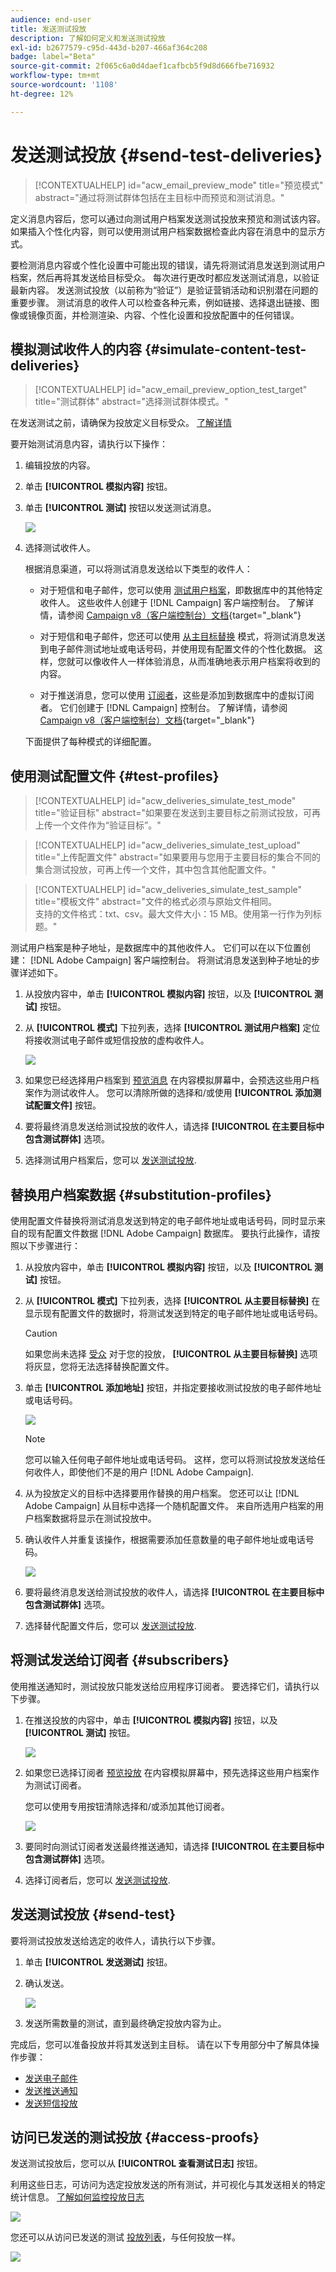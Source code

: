 ```yaml
---
audience: end-user
title: 发送测试投放
description: 了解如何定义和发送测试投放
exl-id: b2677579-c95d-443d-b207-466af364c208
badge: label="Beta"
source-git-commit: 2f065c6a0d4daef1cafbcb5f9d8d666fbe716932
workflow-type: tm+mt
source-wordcount: '1108'
ht-degree: 12%

---
```


# 发送测试投放 {#send-test-deliveries}

>[!CONTEXTUALHELP]
>id="acw_email_preview_mode"
>title="预览模式"
>abstract="通过将测试群体包括在主目标中而预览和测试消息。"

定义消息内容后，您可以通过向测试用户档案发送测试投放来预览和测试该内容。 如果插入个性化内容，则可以使用测试用户档案数据检查此内容在消息中的显示方式。

要检测消息内容或个性化设置中可能出现的错误，请先将测试消息发送到测试用户档案，然后再将其发送给目标受众。 每次进行更改时都应发送测试消息，以验证最新内容。 发送测试投放（以前称为“验证”）是验证营销活动和识别潜在问题的重要步骤。 测试消息的收件人可以检查各种元素，例如链接、选择退出链接、图像或镜像页面，并检测渲染、内容、个性化设置和投放配置中的任何错误。

## 模拟测试收件人的内容 {#simulate-content-test-deliveries}

>[!CONTEXTUALHELP]
>id="acw_email_preview_option_test_target"
>title="测试群体"
>abstract="选择测试群体模式。"

在发送测试之前，请确保为投放定义目标受众。 [了解详情](../audience/about-recipients.md)


要开始测试消息内容，请执行以下操作：

1. 编辑投放的内容。
1. 单击 **[!UICONTROL 模拟内容]** 按钮。
1. 单击 **[!UICONTROL 测试]** 按钮以发送测试消息。

   ![](assets/simulate-test-button-email.png)

1. 选择测试收件人。

   根据消息渠道，可以将测试消息发送给以下类型的收件人：

   * 对于短信和电子邮件，您可以使用 [测试用户档案](#test-profiles)，即数据库中的其他特定收件人。 这些收件人创建于 [!DNL Campaign] 客户端控制台。 了解详情，请参阅 [Campaign v8（客户端控制台）文档](https://experienceleague.adobe.com/docs/campaign/campaign-v8/audience/add-profiles/test-profiles.html){target="_blank"}

   * 对于短信和电子邮件，您还可以使用 [从主目标替换](#substitution-profiles) 模式，将测试消息发送到电子邮件测试地址或电话号码，并使用现有配置文件的个性化数据。 这样，您就可以像收件人一样体验消息，从而准确地表示用户档案将收到的内容。

   * 对于推送消息，您可以使用 [订阅者](#subscribers)，这些是添加到数据库中的虚拟订阅者。 它们创建于 [!DNL Campaign] 控制台。 了解详情，请参阅 [Campaign v8（客户端控制台）文档](https://experienceleague.adobe.com/docs/campaign/campaign-v8/audience/add-profiles/test-profiles.html){target="_blank"}

   下面提供了每种模式的详细配置。

## 使用测试配置文件 {#test-profiles}

>[!CONTEXTUALHELP]
>id="acw_deliveries_simulate_test_mode"
>title="验证目标"
>abstract="如果要在发送到主要目标之前测试投放，可再上传一个文件作为“验证目标”。"

>[!CONTEXTUALHELP]
>id="acw_deliveries_simulate_test_upload"
>title="上传配置文件"
>abstract="如果要用与您用于主要目标的集合不同的集合测试投放，可再上传一个文件，其中包含其他配置文件。"

>[!CONTEXTUALHELP]
>id="acw_deliveries_simulate_test_sample"
>title="模板文件"
>abstract="文件的格式必须与原始文件相同。<br/>支持的文件格式：txt、csv。最大文件大小：15 MB。使用第一行作为列标题。"


测试用户档案是种子地址，是数据库中的其他收件人。 它们可以在以下位置创建： [!DNL Adobe Campaign] 客户端控制台。 将测试消息发送到种子地址的步骤详述如下。

1. 从投放内容中，单击 **[!UICONTROL 模拟内容]** 按钮，以及 **[!UICONTROL 测试]** 按钮。

1. 从 **[!UICONTROL 模式]** 下拉列表，选择 **[!UICONTROL 测试用户档案]** 定位将接收测试电子邮件或短信投放的虚构收件人。

   ![](assets/simulate-profile-mode.png)

1. 如果您已经选择用户档案到 [预览消息](preview-content.md) 在内容模拟屏幕中，会预选这些用户档案作为测试收件人。 您可以清除所做的选择和/或使用 **[!UICONTROL 添加测试配置文件]** 按钮。

1. 要将最终消息发送给测试投放的收件人，请选择 **[!UICONTROL 在主要目标中包含测试群体]** 选项。

1. 选择测试用户档案后，您可以 [发送测试投放](#send-test).

## 替换用户档案数据 {#substitution-profiles}

使用配置文件替换将测试消息发送到特定的电子邮件地址或电话号码，同时显示来自的现有配置文件数据 [!DNL Adobe Campaign] 数据库。 要执行此操作，请按照以下步骤进行：


1. 从投放内容中，单击 **[!UICONTROL 模拟内容]** 按钮，以及 **[!UICONTROL 测试]** 按钮。

1. 从 **[!UICONTROL 模式]** 下拉列表，选择 **[!UICONTROL 从主要目标替换]** 在显示现有配置文件的数据时，将测试发送到特定的电子邮件地址或电话号码。

   >[!CAUTION]
   >
   >如果您尚未选择 [受众](../audience/about-recipients.md) 对于您的投放， **[!UICONTROL 从主要目标替换]** 选项将灰显，您将无法选择替换配置文件。

1. 单击 **[!UICONTROL 添加地址]** 按钮，并指定要接收测试投放的电子邮件地址或电话号码。

   ![](assets/simulate-add-substitution-address.png)

   >[!NOTE]
   >
   >您可以输入任何电子邮件地址或电话号码。 这样，您可以将测试投放发送给任何收件人，即使他们不是的用户 [!DNL Adobe Campaign].

1. 从为投放定义的目标中选择要用作替换的用户档案。 您还可以让 [!DNL Adobe Campaign] 从目标中选择一个随机配置文件。 来自所选用户档案的用户档案数据将显示在测试投放中。

1. 确认收件人并重复该操作，根据需要添加任意数量的电子邮件地址或电话号码。

   ![](assets/simulate-profile-substitute.png)

1. 要将最终消息发送给测试投放的收件人，请选择 **[!UICONTROL 在主要目标中包含测试群体]** 选项。

1. 选择替代配置文件后，您可以 [发送测试投放](#send-test).

## 将测试发送给订阅者 {#subscribers}

使用推送通知时，测试投放只能发送给应用程序订阅者。 要选择它们，请执行以下步骤。

1. 在推送投放的内容中，单击 **[!UICONTROL 模拟内容]** 按钮，以及 **[!UICONTROL 测试]** 按钮。

   ![](assets/simulate-test-button-push.png)

1. 如果您已选择订阅者 [预览投放](preview-content.md) 在内容模拟屏幕中，预先选择这些用户档案作为测试订阅者。

   您可以使用专用按钮清除选择和/或添加其他订阅者。

   ![](assets/simulate-test-subscribers.png)

1. 要同时向测试订阅者发送最终推送通知，请选择 **[!UICONTROL 在主要目标中包含测试群体]** 选项。

1. 选择订阅者后，您可以 [发送测试投放](#send-test).

## 发送测试投放 {#send-test}

要将测试投放发送给选定的收件人，请执行以下步骤。

1. 单击 **[!UICONTROL 发送测试]** 按钮。

1. 确认发送。

   ![](assets/simulate-send-test.png)

1. 发送所需数量的测试，直到最终确定投放内容为止。

完成后，您可以准备投放并将其发送到主目标。 请在以下专用部分中了解具体操作步骤：

* [发送电子邮件](../monitor/prepare-send.md)
* [发送推送通知](../push/send-push.md#send-push)
* [发送短信投放](../sms/send-sms.md#send-sms)

## 访问已发送的测试投放 {#access-proofs}

发送测试投放后，您可以从 **[!UICONTROL 查看测试日志]** 按钮。

利用这些日志，可访问为选定投放发送的所有测试，并可视化与其发送相关的特定统计信息。 [了解如何监控投放日志](../monitor/delivery-logs.md)

![](assets/simulate-test-log.png)

您还可以从访问已发送的测试 [投放列表](../msg/gs-messages.md)，与任何投放一样。

![](assets/simulate-deliveries-list.png)
